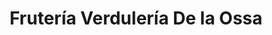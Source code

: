 ---
title: "Frutería Verdulería De la Ossa"
url: /cehegin/fruteria-verduleria-de-la-ossa/
shop: frutería
---